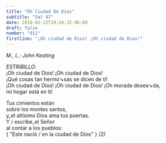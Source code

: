 ```yaml
---
title: "Oh Ciudad De Dios"
subtitle: "Sal 87"
date: 2018-02-22T19:24:32-06:00
draft: false
number: "011"
firstline: "¡Oh ciudad de Dios! ¡Oh ciudad de Dios!"
---
```


_M., L.: John Keating_

_ESTRIBILLO_:  
¡Oh ciudad de Dios! ¡Oh ciudad de Dios!  
¡Qué cosas tan hermo➘sas se dicen de ti!  
¡Oh ciudad de Dios! ¡Oh ciudad de Dios!
¡Oh morada desea➘da,   
mi hogar está en ti!

Tus cimientos están  
sobre los montes santos,  
y_el altísimo Dios ama tus puertas.  
Y / escribe_el Señor  
al contar a los pueblos:  
{ "Este nació / en la ciudad de Dios" } _(2)_